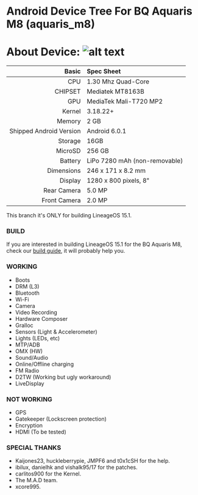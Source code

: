 Android Device Tree For BQ Aquaris M8 (aquaris_m8)
=================================================
About Device:
![alt text](http://i1.wp.com/www.blogtecnologia.es/wp-content/uploads/2017/02/bq.jpg)
=====================================
Basic   | Spec Sheet
-------:|:-------------------------
CPU     | 1.30 Mhz Quad-Core 
CHIPSET | Mediatek MT8163B
GPU     | MediaTek Mali-T720 MP2
Kernel  | 3.18.22+
Memory  | 2 GB
Shipped Android Version | Android 6.0.1
Storage | 16GB
MicroSD | 256 GB
Battery | LiPo 7280 mAh (non-removable)
Dimensions | 246 x 171 x 8.2 mm
Display | 1280 x 800 pixels, 8"
Rear Camera  | 5.0 MP
Front Camera | 2.0 MP

This branch it's ONLY for building LineageOS 15.1.

### BUILD ###
If you are interested in building LineageOS 15.1 for the BQ Aquaris M8, check our [build guide](https://github.com/mt8163/android_vendor_bq_mt8163/blob/lineage-15.1/README.md), it will probably help you.

### WORKING ###
- Boots
- DRM (L3)
- Bluetooth
- Wi-Fi
- Camera
- Video Recording
- Hardware Composer
- Gralloc
- Sensors (Light & Accelerometer)
- Lights (LEDs, etc)
- MTP/ADB
- OMX (HW)
- Sound/Audio
- Online/Offline charging
- FM Radio
- D2TW (Working but ugly workaround)
- LiveDisplay

### NOT WORKING ###
- GPS
- Gatekeeper (Lockscreen protection)
- Encryption
- HDMI (To be tested)

### SPECIAL THANKS ###
- Kaijones23, huckleberrypie, JMPF6 and t0x1cSH for the help.
- ibilux, danielhk and vishalk95/17 for the patches.
- carlitos900 for the Kernel.
- The M.A.D team.
- xcore995.
